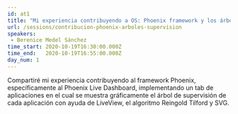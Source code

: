```yaml
---
id: at1
title: "Mi experiencia contribuyendo a OS: Phoenix framework y los árboles de supervisión."
url: /sessions/contribucion-phoenix-arboles-supervision
speakers:
 - Berenice Medel Sánchez
time_start: 2020-10-19T16:30:00.000Z
time_end:   2020-10-19T16:55:00.000Z
day_num: 1
---
```


Compartiré mi experiencia contribuyendo al framework Phoenix, específicamente al Phoenix Live Dashboard, implementando un tab de aplicaciones en el cual se muestra gráficamente el árbol de supervisión de cada aplicación con ayuda de LiveView, el algoritmo Reingold Tilford y SVG.